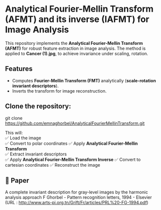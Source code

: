 # Analytical Fourier-Mellin Transform (AFMT) and its inverse (IAFMT) for Image Analysis  

This repository implements the **Analytical Fourier-Mellin Transform (AFMT)** for robust feature extraction in image analysis. The method is applied to **Cancer (1).jpg**, to achieve invariance under scaling, rotation.

## Features  
- Computes **Fourier-Mellin Transform (FMT)** analytically (**scale-rotation invariant descriptors**).  
- Inverts the transform for image reconstruction.  

## Clone the repository:  
git clone https://github.com/emnaghorbel/AnalyticalFourierMellinTransform.git

This will:  
✅ Load the image  
✅ Convert to polar coordinates
✅ Apply **Analytical Fourier-Mellin Transform**  
✅ Extract invariant descriptors  
✅ Apply **Analytical Fourier-Mellin Transform Inverse** 
✅ Convert to cartesian coordinates
✅ Reconstruct the image  

## 📜 Paper
A complete invariant description for gray-level images by the harmonic analysis approach
F Ghorbel - Pattern recognition letters, 1994 - Elsevier (URL : http://www.arts-pi.org.tn/Grift/Fr/articles/PRL%20-FG-1994.pdf)
